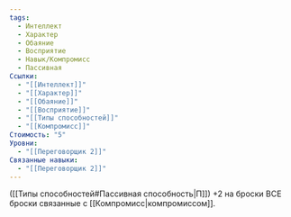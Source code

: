 ```yaml
---
tags:
  - Интеллект
  - Характер
  - Обаяние
  - Восприятие
  - Навык/Компромисс
  - Пассивная
Ссылки:
  - "[[Интеллект]]"
  - "[[Характер]]"
  - "[[Обаяние]]"
  - "[[Восприятие]]"
  - "[[Типы способностей]]"
  - "[[Компромисс]]"
Стоимость: "5"
Уровни:
  - "[[Переговорщик 2]]"
Связанные навыки:
  - "[[Переговорщик 2]]"
---
```

([[Типы способностей#Пассивная способность|П]]) +2 на броски ВСЕ броски связанные с [[Компромисс|компромиссом]]. 